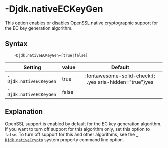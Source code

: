 <!--
* Copyright (c) 2017, 2023 IBM Corp. and others
*
* This program and the accompanying materials are made
* available under the terms of the Eclipse Public License 2.0
* which accompanies this distribution and is available at
* https://www.eclipse.org/legal/epl-2.0/ or the Apache
* License, Version 2.0 which accompanies this distribution and
* is available at https://www.apache.org/licenses/LICENSE-2.0.
*
* This Source Code may also be made available under the
* following Secondary Licenses when the conditions for such
* availability set forth in the Eclipse Public License, v. 2.0
* are satisfied: GNU General Public License, version 2 with
* the GNU Classpath Exception [1] and GNU General Public
* License, version 2 with the OpenJDK Assembly Exception [2].
*
* [1] https://www.gnu.org/software/classpath/license.html
* [2] https://openjdk.org/legal/assembly-exception.html
*
* SPDX-License-Identifier: EPL-2.0 OR Apache-2.0 OR GPL-2.0-only WITH Classpath-exception-2.0 OR GPL-2.0-only WITH OpenJDK-assembly-exception-1.0
-->

# -Djdk.nativeECKeyGen

This option enables or disables OpenSSL native cryptographic support for the EC key generation algorithm.

## Syntax

        -Djdk.nativeECKeyGen=[true|false]


| Setting           | value    | Default                                                                        |
|-------------------|----------|:------------------------------------------------------------------------------:|
| `-Djdk.nativeECKeyGen` | true     | :fontawesome-solid-check:{: .yes aria-hidden="true"}<span class="sr-only">yes</span> |
| `-Djdk.nativeECKeyGen` | false    |                                                                                |

## Explanation

OpenSSL support is enabled by default for the EC key generation algorithm. If you want to turn off support for this algorithm only, set this option to `false`. To turn off support for this and other algorithms, see the [`-Djdk.nativeCrypto`](djdknativecrypto.md) system property command line option.




<!-- ==== END OF TOPIC ==== djdknativeeckeygen.md ==== -->
